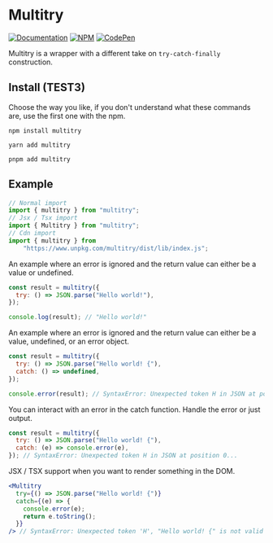 # Multitry

[![Documentation](https://img.shields.io/badge/Documentation-3178C6.svg?logo=typescript&logoColor=ffffff)][DOCS_URL]
[![NPM](https://img.shields.io/npm/v/multitry.svg?style=&labelColor=cb0000&color=000000&label=NPM&logo=npm)][NPM_URL]
[![CodePen](https://img.shields.io/badge/CodePen-000000.svg?style=&logo=CodePen)][CODEPEN_URL]

[DOCS_URL]: https://mineejo.github.io/multitry/

[NPM_URL]: https://npmjs.org/package/multitry

[CODEPEN_URL]: https://codepen.io/mineejo/pen/abRNQwo

Multitry is a wrapper with a different take on `try-catch-finally` construction.

## Install (TEST3)

Choose the way you like, if you don't understand what these commands are, use the first one with the npm.

```shell
npm install multitry
```

```shell
yarn add multitry
```

```shell
pnpm add multitry
```

## Example

```jsx
// Normal import
import { multitry } from "multitry";
// Jsx / Tsx import
import { Multitry } from "multitry";
// Cdn import
import { multitry } from
    "https://www.unpkg.com/multitry/dist/lib/index.js";
```

An example where an error is ignored and the return value can either be a value or undefined.

```js
const result = multitry({
  try: () => JSON.parse("Hello world!"),
});

console.log(result); // "Hello world!"
```

An example where an error is ignored and the return value can either be a value, undefined, or an error object.

```js
const result = multitry({
  try: () => JSON.parse("Hello world! {"),
  catch: () => undefined,
});

console.error(result); // SyntaxError: Unexpected token H in JSON at position 0...
```

You can interact with an error in the catch function. Handle the error or just output.

```js
const result = multitry({
  try: () => JSON.parse("Hello world! {"),
  catch: (e) => console.error(e),
}); // SyntaxError: Unexpected token H in JSON at position 0...
```

JSX / TSX support when you want to render something in the DOM.

```jsx
<Multitry
  try={() => JSON.parse("Hello world! {")}
  catch={(e) => {
    console.error(e);
    return e.toString();
  }}
/> // SyntaxError: Unexpected token 'H', "Hello world! {" is not valid JSON
```
